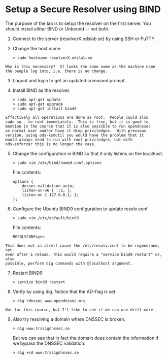 # Setup a Secure Resolver using BIND

The purpose of the lab is to setup the resolver on the first server. You
should install *either* BIND or Unbound -- not both.

1.  Connect to the server (resolverX.odslab.se) by using SSH or PuTTY.
2.  Change the host name.

        > sudo hostname resolverX.odslab.se

```comment
Why is this necessary?  It looks the same name as the machine name
the people log into, i.e. there is no change.
```

3.  Logout and login to get an updated command prompt.
4.  Install BIND as the resolver.

        > sudo apt-get update
        > sudo apt-get upgrade
        > sudo apt-get install bind9

```comment
Effectively all operations are done as root.  People could also
sudo su - to root immediately.  This is fine, but it is good to
mention in the course that it is also possible to run opendnssec
as normal user and/or have it drop priviledges.  With previous
version, using ods-ksmutil you would have the problem that it
would always need to run with root priviledges, but with
ods-enforcer this is no longer the case.
```

5.  Change the configuration in BIND so that it only listens on
    the localhost.

        > sudo vim /etc/bind/named.conf.options

    File contents:

        options {
            dnssec-validation auto;
            listen-on-v6 { ::1; };
            listen-on { 127.0.0.1; };
        };

6.  Configure the Ubuntu BIND9 configuration to update resolv.conf

        > sudo vim /etc/default/bind9

    File contents:

        RESOLVCONF=yes

```comment
This does not in itself cause the /etc/resolv.conf to be regeneraed, not
even after a reload. This would require a "service bind9 restart" or, also
possible, perform dig commands with @localhost argument.
```

7.  Restart BIND9

        > service bind9 restart

8.  Verify by using dig. Notice that the AD-flag is set.

        > dig +dnssec www.opendnssec.org

```comment
Not for this course, but I'l like to see if we can use drill more.
```

9.  Also try resolving a domain where DNSSEC is broken.

        > dig www.trasigdnssec.se

    But we can see that in fact the domain does contain the information
    if we bypass the DNSSEC validation:

        > dig +cd www.trasigdnssec.se
